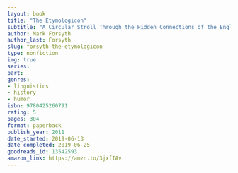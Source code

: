```yaml
---
layout: book
title: "The Etymologicon"
subtitle: "A Circular Stroll Through the Hidden Connections of the English Language"
author: Mark Forsyth
author_last: Forsyth
slug: forsyth-the-etymologicon
type: nonfiction
img: true
series: 
part: 
genres:
- linguistics
- history
- humor
isbn: 9780425260791
rating: 5
pages: 304
format: paperback
publish_year: 2011
date_started: 2019-06-13
date_completed: 2019-06-25
goodreads_id: 13542593
amazon_link: https://amzn.to/3jxfIAv
---
```

